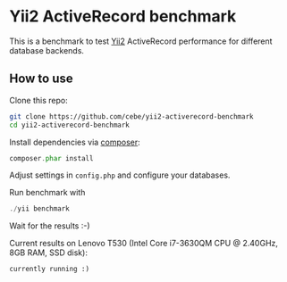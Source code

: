 Yii2 ActiveRecord benchmark
===========================

This is a benchmark to test [Yii2](https://github.com/yiisoft/yii2) ActiveRecord performance for different database backends.

How to use
----------

Clone this repo:
```sh
git clone https://github.com/cebe/yii2-activerecord-benchmark
cd yii2-activerecord-benchmark
```

Install dependencies via [composer](http://getcomposer.org/download/):
```php
composer.phar install
```

Adjust settings in `config.php` and configure your databases.

Run benchmark with
```php
./yii benchmark
```

Wait for the results :-)

Current results on Lenovo T530 (Intel Core i7-3630QM CPU @ 2.40GHz, 8GB RAM, SSD disk):

```
currently running :)
```
